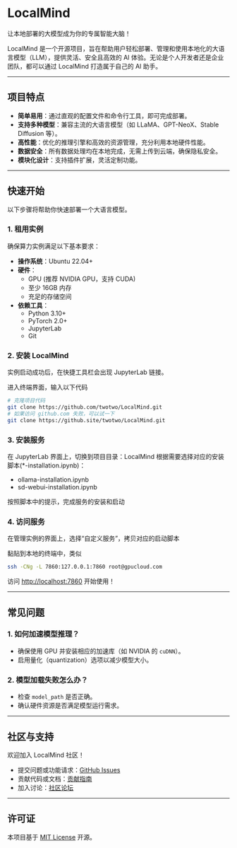 # LocalMind

让本地部署的大模型成为你的专属智能大脑！

LocalMind 是一个开源项目，旨在帮助用户轻松部署、管理和使用本地化的大语言模型（LLM），提供灵活、安全且高效的 AI 体验。无论是个人开发者还是企业团队，都可以通过 LocalMind 打造属于自己的 AI 助手。

---

## 项目特点

- **简单易用**：通过直观的配置文件和命令行工具，即可完成部署。
- **支持多种模型**：兼容主流的大语言模型（如 LLaMA、GPT-NeoX、Stable Diffusion 等）。
- **高性能**：优化的推理引擎和高效的资源管理，充分利用本地硬件性能。
- **数据安全**：所有数据处理均在本地完成，无需上传到云端，确保隐私安全。
- **模块化设计**：支持插件扩展，灵活定制功能。

---

## 快速开始

以下步骤将帮助你快速部署一个大语言模型。

### 1. 租用实例

确保算力实例满足以下基本要求：

- **操作系统**：Ubuntu 22.04+
- **硬件**：
  - GPU (推荐 NVIDIA GPU，支持 CUDA)
  - 至少 16GB 内存
  - 充足的存储空间
- **依赖工具**：
  - Python 3.10+
  - PyTorch 2.0+
  - JupyterLab
  - Git

### 2. 安装 LocalMind

实例启动成功后，在快捷工具栏会出现 JupyterLab 链接。

进入终端界面，输入以下代码

```bash
# 克隆项目代码
git clone https://github.com/twotwo/LocalMind.git
# 如果访问 github.com 失败，可以试一下
git clone https://github.site/twotwo/LocalMind.git
```

### 3. 安装服务

在 JupyterLab 界面上，切换到项目目录：LocalMind
根据需要选择对应的安装脚本(*-installation.ipynb)：
  - ollama-installation.ipynb
  - sd-webui-installation.ipynb

按照脚本中的提示，完成服务的安装和启动

### 4. 访问服务

在管理实例的界面上，选择“自定义服务”，拷贝对应的启动脚本

黏贴到本地的终端中，类似

```bash
ssh -CNg -L 7860:127.0.0.1:7860 root@gpucloud.com
```

访问 [http://localhost:7860](http://localhost:7860) 开始使用！

---

## 常见问题

### 1. 如何加速模型推理？

- 确保使用 GPU 并安装相应的加速库（如 NVIDIA 的 `cuDNN`）。
- 启用量化（quantization）选项以减少模型大小。

### 2. 模型加载失败怎么办？

- 检查 `model_path` 是否正确。
- 确认硬件资源是否满足模型运行需求。

---

## 社区与支持

欢迎加入 LocalMind 社区！

- 提交问题或功能请求：[GitHub Issues](https://github.com/twotwo/LocalMind/issues)
- 贡献代码或文档：[贡献指南](CONTRIBUTING.md)
- 加入讨论：[社区论坛]()

---

## 许可证

本项目基于 [MIT License](LICENSE) 开源。

